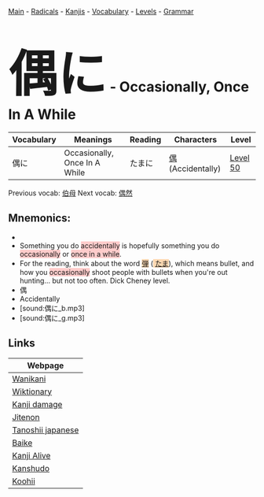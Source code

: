 <style> bigfont {font-size: 100px}</style>
[Main](../README.md) -
[Radicals](../radicals.md) -
[Kanjis](../kanjis.md) -
[Vocabulary](../vocabulary.md) -
[Levels](../levels.md) -
[Grammar](../grammar.md)
# <bigfont> 偶に</bigfont> - Occasionally, Once In A While 

| Vocabulary | Meanings | Reading | Characters | Level |
| --- | --- | --- | --- | --- |
| 偶に | Occasionally, Once In A While | たまに |  [偶](../kanjis/偶.md) (Accidentally) | [Level 50](../levels/wk_level50.md) |

Previous vocab: [伯母](伯母.md) Next vocab: [偶然](偶然.md) 

## Mnemonics:

* 
* Something you do <span style="background-color:#ffcccb"> accidentally</span> is hopefully something you do <span style="background-color:#ffcccb"> occasionally</span> or <span style="background-color:#ffcccb"> once in a while</span>.
* For the reading, think about the word <span style="background-color:#fed8b1"> [弾](https://jisho.org/search/弾)</span> (<span style="background-color:#fed8b1"> [たま](https://jisho.org/search/たま)</span>), which means bullet, and how you <span style="background-color:#ffcccb"> occasionally</span> shoot people with bullets when you're out hunting... but not too often. Dick Cheney level.
* 偶
* Accidentally
* [sound:偶に_b.mp3]
* [sound:偶に_g.mp3]


## Links 

| Webpage |
| --- |
| [Wanikani          ](https://www.wanikani.com/kanji/偶に) |
| [Wiktionary        ](https://en.wiktionary.org/wiki/偶に) |
| [Kanji damage      ](http://www.kanjidamage.com/kanji/search?utf8=✓&q=偶に) |
| [Jitenon           ](https://jitenon.com/kanji/偶に) |
| [Tanoshii japanese ](https://www.tanoshiijapanese.com/dictionary/kanji.cfm?k=偶に) |
| [Baike             ](https://baike.baidu.com/item/偶に) |
| [Kanji Alive       ](https://app.kanjialive.com/偶に) |
| [Kanshudo          ](https://www.kanshudo.com/searchmn?q=偶に) |
| [Koohii            ](https://kanji.koohii.com/study/kanji/偶に) |

